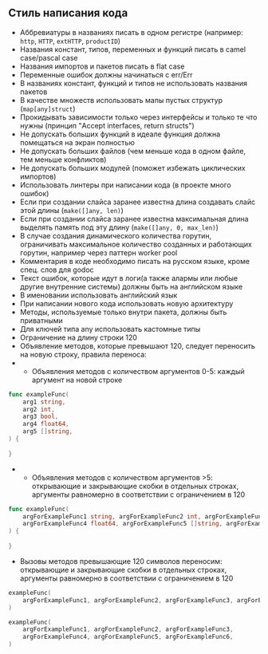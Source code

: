 ## Стиль написания кода
- Аббревиатуры в названиях писать в одном регистре (например: `http`, `HTTP`, `extHTTP`, `productID`)
- Названия констант, типов, переменных и функций писать в camel case/pascal case
- Названия импортов и пакетов писать в flat case
- Переменные ошибок должны начинаться с err/Err
- В названиях констант, функций и типов не использовать названия пакетов
- В качестве множеств использовать мапы пустых структур (```map[any]struct```)
- Прокидывать зависимости только через интерфейсы и только те что нужны (принцип "Accept interfaces, return structs")
- Не допускать больших функций в идеале функция должна помещаться на экран полностью
- Не допускать больших файлов (чем меньше кода в одном файле, тем меньше конфликтов)
- Не допускать больших модулей (поможет избежать циклических импортов)
- Использовать линтеры при написании кода (в проекте много ошибок)
- Если при создании слайса заранее известна длина создавать слайс этой длины (```make([]any, len)```)
- Если при создании слайса заранее известна максимальная длина выделять память под эту длину (```make([]any, 0, max_len)```)
- В случае создания динамического количества горутин, ограничивать максимальное количество созданных и работающих горутин, например через паттерн worker pool
- Комментария в коде необходимо писать на русском языке, кроме спец. слов для godoc
- Текст ошибок, которые идут в логи(а также алармы или любые другие внутренние системы) должны быть на английском языке
- В именовании использовать английский язык
- При написании нового кода использовать новую архитектуру
- Методы, используемые только внутри пакета, должны быть приватными
- Для ключей типа any использовать кастомные типы
- Ограничение на длину строки 120
- Объявление методов, которые превышают 120, следует переносить на новую строку, правила переноса:
- - Объявления методов с количеством аргументов 0-5: каждый аргумент на новой строке
```go
func exampleFunc(
	arg1 string,
	arg2 int,
	arg3 bool,
	arg4 float64,
	arg5 []string,
) {
	
}
```
- - Объявления методов с количеством аргументов >5: открывающие и закрывающие скобки в отдельных строках, 
аргументы равномерно в соответствии с ограничением в 120
```go
func exampleFunc(
	argForExampleFunc1 string, argForExampleFunc2 int, argForExampleFunc3 bool, 
	argForExampleFunc4 float64, argForExampleFunc5 []string, argForExampleFunc6 []string,
) {
	
}
```
- Вызовы методов превышающие 120 символов переносим: открывающие и закрывающие скобки в отдельных строках, аргументы 
равномерно в соответствии с ограничением в 120
```go
exampleFunc(
	argForExampleFunc1, argForExampleFunc2, argForExampleFunc3, argForExampleFunc4, argForExampleFunc5
)
```
```go
exampleFunc(
	argForExampleFunc1, argForExampleFunc2, argForExampleFunc3, 
	argForExampleFunc4, argForExampleFunc5, argForExampleFunc6,
)
```
